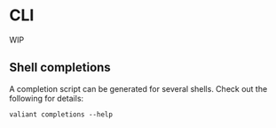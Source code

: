 # CLI

WIP

## Shell completions

A completion script can be generated for several shells. Check out
the following for details:

    valiant completions --help
